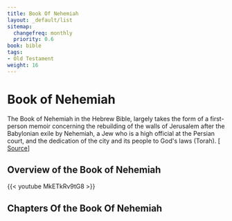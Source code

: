 ```yaml
---
title: Book Of Nehemiah
layout: _default/list
sitemap:
  changefreq: monthly
  priority: 0.6
book: bible
tags:
- Old Testament
weight: 16
---
```

# Book of Nehemiah

The Book of Nehemiah in the Hebrew Bible, largely takes the form of a first-person memoir concerning the rebuilding of the walls of Jerusalem after the Babylonian exile by Nehemiah, a Jew who is a high official at the Persian court, and the dedication of the city and its people to God's laws (Torah). [ [Source](https://en.wikipedia.org/wiki/Book_of_Nehemiah)]

## Overview of the Book of Nehemiah
{{< youtube MkETkRv9tG8 >}}

## Chapters Of the Book Of Nehemiah